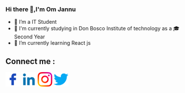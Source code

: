### Hi there 👋,I'm Om Jannu
- 🔭 I’m a IT Student 
- 🏫 I'm currently studying in Don Bosco Institute of technology as a 🎓Second Year
- 🌱 I’m currently learning React js
## Connect me : ##
<p align="left">
<a href="https://www.facebook.com/om.jannu.16/" target="blank"><img align="center" src="resources/facebook.png" alt="gautamkrishnar" height="40" width="40" /></a>
<a href="https://www.linkedin.com/in/om-jannu-60a004218/" target="blank"><img align="center" src="resources/linkedin.png" alt="gautamkrishnar" height="40" width="40" /></a>
<a href="https://linkedin.com/in/gautamkrishnar" target="blank"><img align="center" src="resources/instagram.png" alt="gautamkrishnar" height="40" width="40" /></a>
<a href="https://stackoverflow.com/users/4214976" target="blank"><img align="center" src="resources/twitter.png" alt="4214976" height="40" width="40" /></a>
<br />
